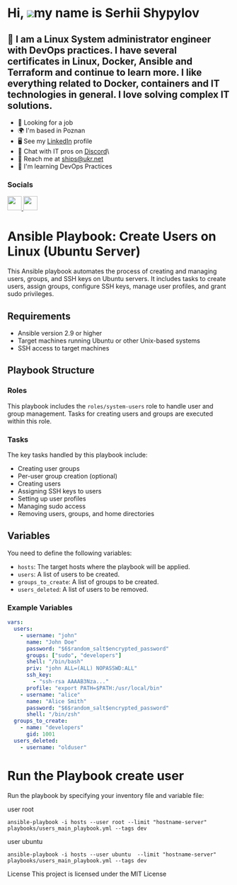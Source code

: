 Hi, ![](https://user-images.githubusercontent.com/18350557/176309783-0785949b-9127-417c-8b55-ab5a4333674e.gif)my name is Serhii Shypylov
=========================================================================================================================================

💛 I am a Linux System administrator engineer with DevOps practices. I have several certificates in Linux, Docker, Ansible and Terraform and continue to learn more. I like everything related to Docker, containers and IT technologies in general. I love solving complex IT solutions.
-------------------------------

* 💼 Looking for a job
* 🌍 I'm based in Poznan
* 🖥️ See my [LinkedIn](https://github.com/Shipssv83) profile 
* 👾 Chat with IT pros on [Discord](https://discord.com/shipssv_19055)\
* 📧 Reach me at ships@ukr.net
* 🧠 I'm learning DevOps Practices

### Socials

<p align="left"> <a href="https://github.com/Shipssv83" target="_blank" rel="noreferrer"> <picture> <source media="(prefers-color-scheme: dark)" srcset="https://raw.githubusercontent.com/danielcranney/readme-generator/main/public/icons/socials/github-dark.svg" /> <source media="(prefers-color-scheme: light)" srcset="https://raw.githubusercontent.com/danielcranney/readme-generator/main/public/icons/socials/github.svg" /> <img src="https://raw.githubusercontent.com/danielcranney/readme-generator/main/public/icons/socials/github.svg" width="32" height="32" /> </picture> </a> <a href="https://www.linkedin.com/in/sergey-shipilov-7262a31b4/" target="_blank" rel="noreferrer"> <picture> <source media="(prefers-color-scheme: dark)" srcset="https://raw.githubusercontent.com/danielcranney/readme-generator/main/public/icons/socials/linkedin-dark.svg" /> <source media="(prefers-color-scheme: light)" srcset="https://raw.githubusercontent.com/danielcranney/readme-generator/main/public/icons/socials/linkedin.svg" /> <img src="https://raw.githubusercontent.com/danielcranney/readme-generator/main/public/icons/socials/linkedin.svg" width="32" height="32" /> </picture> </a></p>

# Ansible Playbook: Create Users on Linux (Ubuntu Server)

This Ansible playbook automates the process of creating and managing users, groups, and SSH keys on Ubuntu servers. It includes tasks to create users, assign groups, configure SSH keys, manage user profiles, and grant sudo privileges.

## Requirements

- Ansible version 2.9 or higher
- Target machines running Ubuntu or other Unix-based systems
- SSH access to target machines

## Playbook Structure

### Roles
This playbook includes the `roles/system-users` role to handle user and group management. Tasks for creating users and groups are executed within this role.

### Tasks
The key tasks handled by this playbook include:
- Creating user groups
- Per-user group creation (optional)
- Creating users
- Assigning SSH keys to users
- Setting up user profiles
- Managing sudo access
- Removing users, groups, and home directories

## Variables

You need to define the following variables:

- `hosts`: The target hosts where the playbook will be applied.
- `users`: A list of users to be created.
- `groups_to_create`: A list of groups to be created.
- `users_deleted`: A list of users to be removed.

### Example Variables
```yaml
vars:
  users:
    - username: "john"
      name: "John Doe"
      password: "$6$random_salt$encrypted_password"
      groups: ["sudo", "developers"]
      shell: "/bin/bash"
      priv: "john ALL=(ALL) NOPASSWD:ALL"
      ssh_key:
        - "ssh-rsa AAAAB3Nza..."
      profile: "export PATH=$PATH:/usr/local/bin"
    - username: "alice"
      name: "Alice Smith"
      password: "$6$random_salt$encrypted_password"
      shell: "/bin/zsh"
  groups_to_create:
    - name: "developers"
      gid: 1001
  users_deleted:
    - username: "olduser"
```

# Run the Playbook create user
Run the playbook by specifying your inventory file and variable file:

user root
```
ansible-playbook -i hosts --user root --limit "hostname-server" playbooks/users_main_playbook.yml --tags dev
```

user ubuntu
```
ansible-playbook -i hosts --user ubuntu  --limit "hostname-server" playbooks/users_main_playbook.yml --tags dev
```

License
This project is licensed under the MIT License